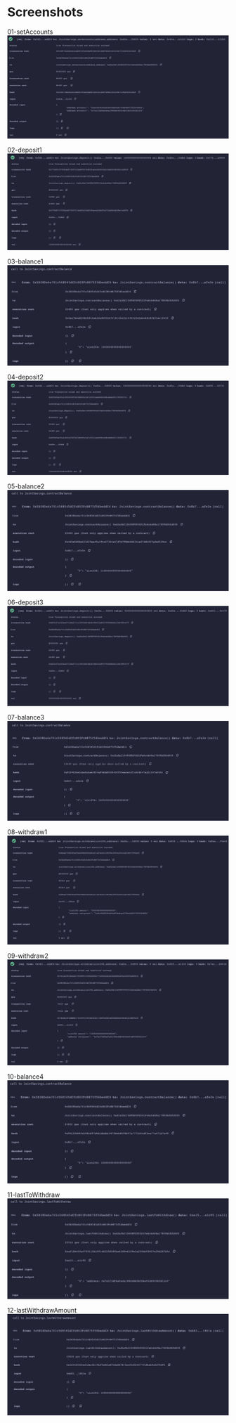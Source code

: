 # Screenshots
01-setAccounts
![](./Execution_Results/01-setAccounts.png)

02-deposit1
![](./Execution_Results/02-deposit1.png)

03-balance1
![](./Execution_Results/03-balance1.png)

04-deposit2
![](./Execution_Results/04-deposit2.png)

05-balance2
![](./Execution_Results/05-balance2.png)

06-deposit3
![](./Execution_Results/06-deposit3.png)

07-balance3
![](./Execution_Results/07-balance3.png)

08-withdraw1
![](./Execution_Results/08-withdraw1.png)

09-withdraw2
![](./Execution_Results/09-withdraw2.png)

10-balance4
![](./Execution_Results/10-balance4.png)

11-lastToWithdraw
![](./Execution_Results/11-lastToWithdraw.png)

12-lastWithdrawAmount
![](./Execution_Results/12-lastWithdrawAmount.png)
